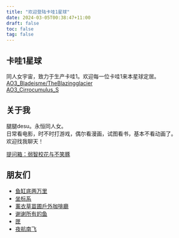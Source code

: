 ```yaml
---
title: "欢迎登陆卡哇1星球"
date: 2024-03-05T00:38:47+11:00
draft: false
toc: false
tag: false
---
```


## 卡哇1星球
同人女宇宙，致力于生产卡哇1。欢迎每一位卡哇1来本星球定居。  
[AO3_Bladeisme/TheBlazingglacier](https://archiveofourown.org/users/Theblazingglacier)  
[AO3_Cirrocumulus_S](https://archiveofourown.org/users/Cirrocumulus_S)  


## 关于我
腿腿desu。永恒同人女。  
日常看电影，时不时打游戏，偶尔看漫画，试图看书，基本不看动画了。  
欢迎找我聊天！  

[提问箱：弱智校花与不笑豚](https://box.n3ko.cc/_/meaningless)    


## 朋友们
- [鱼缸底两万里](https://erimland.vercel.app)    
- [坐标系](https://ownwrite859318537.wordpress.com/)
- [薰衣草苗圃戶外咖啡廳](https://lazuritecafe.wordpress.com/)
- [谢谢所有的鱼](https://gregueria.icu/)
- [匣](https://lunasa.icu/)
- [夜航南飞](https://banshou-air.netlify.app/) 
